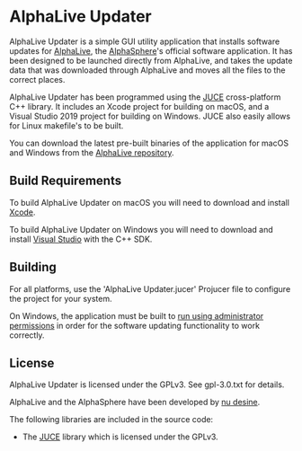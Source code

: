 # AlphaLive Updater #

AlphaLive Updater is a simple GUI utility application that installs software updates for [AlphaLive](http://www.alphasphere.com/alphalive/), the [AlphaSphere](http://www.alphasphere.com/)'s official software application. It has been designed to be launched directly from AlphaLive, and takes the update data that was downloaded through AlphaLive and moves all the files to the correct places. 

AlphaLive Updater has been programmed using the [JUCE](https://juce.com) cross-platform C++ library. It includes an Xcode project for building on macOS, and a Visual Studio 2019 project for building on Windows. JUCE also easily allows for Linux makefile's to be built.

You can download the latest pre-built binaries of the application for macOS and Windows from the [AlphaLive repository](https://github.com/nu-desine/AlphaLive).

## Build Requirements ##

To build AlphaLive Updater on macOS you will need to download and install [Xcode](https://developer.apple.com/xcode/).

To build AlphaLive Updater on Windows you will need to download and install [Visual Studio](https://visualstudio.microsoft.com/downloads/) with the C++ SDK.

## Building ##

For all platforms, use the 'AlphaLive Updater.jucer' Projucer file to configure the project for your system.

On Windows, the application must be built to [run using administrator permissions](https://docs.microsoft.com/en-us/cpp/build/reference/manifestuac-embeds-uac-information-in-manifest?view=msvc-160) in order for the software updating functionality to work correctly.

## License ##

AlphaLive Updater is licensed under the GPLv3. See gpl-3.0.txt for details.

AlphaLive and the AlphaSphere have been developed by [nu desine](https://www.watershed.co.uk/studio/residents/nu-desine).

The following libraries are included in the source code:

+  The [JUCE](https://juce.com) library which is licensed under the GPLv3. 


